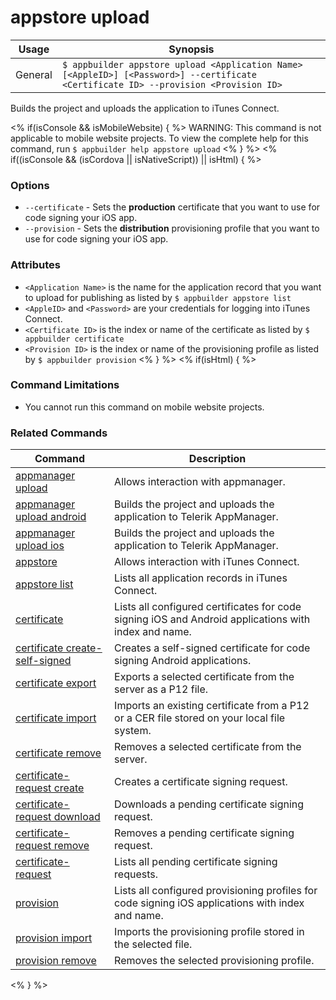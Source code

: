 appstore upload
==========

Usage | Synopsis
------|-------
General | `$ appbuilder appstore upload <Application Name> [<AppleID>] [<Password>] --certificate <Certificate ID> --provision <Provision ID>`

Builds the project and uploads the application to iTunes Connect.

<% if(isConsole && isMobileWebsite) { %>
WARNING: This command is not applicable to mobile website projects. To view the complete help for this command, run `$ appbuilder help appstore upload`
<% } %>
<% if((isConsole && (isCordova || isNativeScript)) || isHtml) { %>
### Options
* `--certificate` - Sets the **production** certificate that you want to use for code signing your iOS app.
* `--provision` - Sets the **distribution** provisioning profile that you want to use for code signing your iOS app.

### Attributes 
* `<Application Name>` is the name for the application record that you want to upload for publishing as listed by `$ appbuilder appstore list`
* `<AppleID>` and `<Password>` are your credentials for logging into iTunes Connect.
* `<Certificate ID>` is the index or name of the certificate as listed by `$ appbuilder certificate`
* `<Provision ID>` is the index or name of the provisioning profile as listed by `$ appbuilder provision`
<% } %>
<% if(isHtml) { %>
### Command Limitations

* You cannot run this command on mobile website projects.

### Related Commands

Command | Description
----------|----------
[appmanager upload](appmanager.html) | Allows interaction with appmanager.
[appmanager upload android](appmanager-upload-android.html) | Builds the project and uploads the application to Telerik AppManager.
[appmanager upload ios](appmanager-upload-ios.html) | Builds the project and uploads the application to Telerik AppManager.
[appstore](appstore.html) | Allows interaction with iTunes Connect.
[appstore list](appstore-list.html) | Lists all application records in iTunes Connect.
[certificate](certificate.html) | Lists all configured certificates for code signing iOS and Android applications with index and name.
[certificate create-self-signed](certificate-create-self-signed.html) | Creates a self-signed certificate for code signing Android applications.
[certificate export](certificate-export.html) | Exports a selected certificate from the server as a P12 file.
[certificate import](certificate-import.html) | Imports an existing certificate from a P12 or a CER file stored on your local file system.
[certificate remove](certificate-remove.html) | Removes a selected certificate from the server.
[certificate-request create](certificate-request-create.html) | Creates a certificate signing request.
[certificate-request download](certificate-request-download.html) | Downloads a pending certificate signing request.
[certificate-request remove](certificate-request-remove.html) | Removes a pending certificate signing request.
[certificate-request](certificate-request.html) | Lists all pending certificate signing requests.
[provision](provision.html) | Lists all configured provisioning profiles for code signing iOS applications with index and name.
[provision import](provision-import.html) | Imports the provisioning profile stored in the selected file.
[provision remove](provision-remove.html) | Removes the selected provisioning profile.
<% } %>